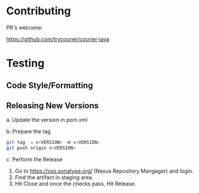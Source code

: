 # Contributing

PR's welcome:

https://github.com/trycourier/courier-java

# Testing

## Code Style/Formatting

## Releasing New Versions

a. Update the version in pom.xml

b. Prepare the tag

```bash
git tag -a v<VERSION> -m v<VERSION>
git push origin v<VERSION>
```

c. Perform the Release

1. Go to https://oss.sonatype.org/ (Nexus Repository Mangager) and login.
2. Find the artifact in staging area.
3. Hit Close and once the checks pass, Hit Release.
